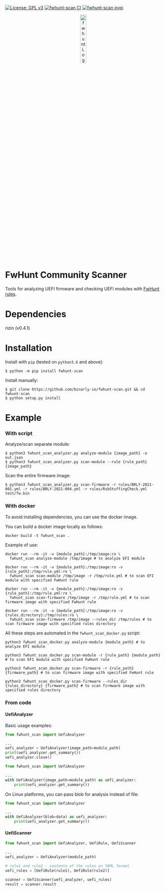 [![License: GPL v3](https://img.shields.io/badge/License-GPL%20v3-blue.svg)](http://www.gnu.org/licenses/gpl-3.0)
[![fwhunt-scan CI](https://github.com/binarly-io/fwhunt-scan/actions/workflows/ci.yml/badge.svg)](https://github.com/binarly-io/fwhunt-scan/actions)
[![fwhunt-scan pypi](https://img.shields.io/pypi/v/fwhunt-scan.svg)](https://pypi.org/project/fwhunt-scan)

<p align="center">
  <img alt="fwhunt Logo" src="https://raw.githubusercontent.com/binarly-io/fwhunt-scan/master/pics/fwhunt_logo.png" width="20%">
</p>

# FwHunt Community Scanner

Tools for analyzing UEFI firmware and checking UEFI modules with [FwHunt rules](https://github.com/binarly-io/fwhunt).

# Dependencies

rizin (v0.4.1)

# Installation

Install with `pip` (tested on `python3.6` and above):

```
$ python -m pip install fwhunt-scan
```

Install manually:

```
$ git clone https://github.com/binarly-io/fwhunt-scan.git && cd fwhunt-scan
$ python setup.py install
```

# Example

### With script

Analyze/scan separate module:

```
$ python3 fwhunt_scan_analyzer.py analyze-module {image_path} -o out.json
$ python3 fwhunt_scan_analyzer.py scan-module --rule {rule_path} {image_path}
```

Scan the entire firmware image:

```
$ python3 fwhunt_scan_analyzer.py scan-firmware -r rules/BRLY-2021-001.yml -r rules/BRLY-2021-004.yml -r rules/RsbStuffingCheck.yml test/fw.bin
```

### With docker

To avoid installing dependencies, you can use the docker image.

You can build a docker image locally as follows:

```
docker build -t fwhunt_scan .
```

Example of use:

```
docker run --rm -it -v {module_path}:/tmp/image:ro \
  fwhunt_scan analyze-module /tmp/image # to analyze EFI module

docker run --rm -it -v {module_path}:/tmp/image:ro -v {rule_path}:/tmp/rule.yml:ro \
  fwhunt_scan scan-module /tmp/image -r /tmp/rule.yml # to scan EFI module with specified FwHunt rule

docker run --rm -it -v {module_path}:/tmp/image:ro -v {rule_path}:/tmp/rule.yml:ro \
  fwhunt_scan scan-firmware /tmp/image -r /tmp/rule.yml # to scan firmware image with specified FwHunt rule

docker run --rm -it -v {module_path}:/tmp/image:ro -v {rules_directory}:/tmp/rules:ro \
  fwhunt_scan scan-firmware /tmp/image --rules_dir /tmp/rules # to scan firmware image with specified rules directory
```

All these steps are automated in the `fwhunt_scan_docker.py` script:

```
python3 fwhunt_scan_docker.py analyze-module {module_path} # to analyze EFI module

python3 fwhunt_scan_docker.py scan-module -r {rule_path} {module_path} # to scan EFI module with specified FwHunt rule

python3 fwhunt_scan_docker.py scan-firmware -r {rule_path} {firmware_path} # to scan firmware image with specified FwHunt rule

python3 fwhunt_scan_docker.py scan-firmware --rules_dir {rules_directory} {firmware_path} # to scan firmware image with specified rules directory
```

### From code

#### UefiAnalyzer

Basic usage examples:

```python
from fwhunt_scan import UefiAnalyzer

...
uefi_analyzer = UefiAnalyzer(image_path=module_path)
print(uefi_analyzer.get_summary())
uefi_analyzer.close()
```

```python
from fwhunt_scan import UefiAnalyzer

...
with UefiAnalyzer(image_path=module_path) as uefi_analyzer:
    print(uefi_analyzer.get_summary())
```

On Linux platforms, you can pass blob for analysis instead of file:

```python
from fwhunt_scan import UefiAnalyzer

...
with UefiAnalyzer(blob=data) as uefi_analyzer:
    print(uefi_analyzer.get_summary())
```

#### UefiScanner

```python
from fwhunt_scan import UefiAnalyzer, UefiRule, UefiScanner

...
uefi_analyzer = UefiAnalyzer(module_path)

# rule1 and rule2 - contents of the rules on YAML format
uefi_rules = [UefiRule(rule1), UefiRule(rule2)]

scanner = UefiScanner(uefi_analyzer, uefi_rules)
result = scanner.result
```
